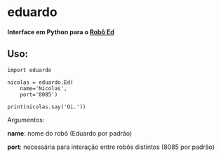 # eduardo

#### Interface em Python para o [Robô Ed](http://www.ed.conpet.gov.br/br/converse.php)

## Uso:

```
import eduardo

nicolas = eduardo.Ed(
    name='Nicolas',
    port='8085')

print(nicolas.say('Oi.'))
```

Argumentos:

**name**: nome do robô (Eduardo por padrão)

**port**: necessária para interação entre robôs distintos (8085 por padrão)
